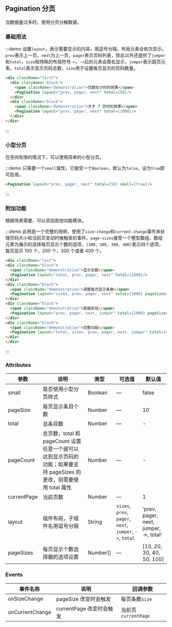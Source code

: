 ## Pagination 分页

当数据量过多时，使用分页分解数据。

### 基础用法

:::demo 设置`layout`，表示需要显示的内容，用逗号分隔，布局元素会依次显示。`prev`表示上一页，`next`为上一页，`pager`表示页码列表，除此以外还提供了`jumper`和`total`，`size`和特殊的布局符号`->`，`->`后的元素会靠右显示，`jumper`表示跳页元素，`total`表示显示页码总数，`size`用于设置每页显示的页码数量。
```html
<div className="first">
  <div className="block">
    <span className="demonstration">页数较少时的效果</span>
    <Pagination layout="prev, pager, next" total={50}/>
  </div>
  <div className="block">
    <span className="demonstration">大于 7 页时的效果</span>
    <Pagination layout="prev, pager, next" total={1000}/>
  </div>
</div>
```
:::

### 小型分页

在空间有限的情况下，可以使用简单的小型分页。

:::demo 只需要一个`small`属性，它接受一个`Boolean`，默认为`false`，设为`true`即可启用。
```html
<Pagination layout="prev, pager, next" total={50} small={true}/>
```
:::

### 附加功能

根据场景需要，可以添加其他功能模块。

:::demo 此例是一个完整的用例，使用了`size-change`和`current-change`事件来处理页码大小和当前页变动时候触发的事件。`page-sizes`接受一个整型数组，数组元素为展示的选择每页显示个数的选项，`[100, 200, 300, 400]`表示四个选项，每页显示 100 个，200 个，300 个或者 400 个。

```html
<div className="last">
<div className="block">
  <span className="demonstration">显示总数</span>
  <Pagination layout="total, prev, pager, next" total={1000}/>
</div>
<div className="block">
  <span className="demonstration">调整每页显示条数</span>
  <Pagination layout="sizes, prev, pager, next" total={1000} pageSizes={[100, 200, 300, 400]} pageSize={1000}/>
</div>
<div className="block">
  <span className="demonstration">直接前往</span>
  <Pagination layout="prev, pager, next, jumper" total={1000} pageSize={100} currentPage={5}/>
</div>
<div className="block">
  <span className="demonstration">完整功能</span>
  <Pagination layout="total, sizes, prev, pager, next, jumper" total={400} pageSizes={[100, 200, 300, 400]} pageSize={100} currentPage={5}/>
</div>
</div>
```
:::


### Attributes
| 参数               | 说明                                                     | 类型              | 可选值      | 默认值 |
|--------------------|----------------------------------------------------------|-------------------|-------------|--------|
| small | 是否使用小型分页样式 | Boolean | — | false |
| pageSize | 每页显示条目个数 | Number | — | 10 |
| total | 总条目数 | Number | — | - |
| pageCount | 总页数，total 和 pageCount 设置任意一个就可以达到显示页码的功能；如果要支持 pageSizes 的更改，则需要使用 total 属性 | Number | — | - |
| currentPage | 当前页数 | Number | — | 1 |
| layout | 组件布局，子组件名用逗号分隔| String | `sizes`, `prev`, `pager`, `next`, `jumper`, `->`, `total` | 'prev, pager, next, jumper, ->, total'  |
| pageSizes | 每页显示个数选择器的选项设置 | Number[] | — |  [10, 20, 30, 40, 50, 100] |

### Events
| 事件名称 | 说明 | 回调参数 |
|---------|--------|---------|
| onSizeChange | pageSize 改变时会触发 | 每页条数`size` |
| onCurrentChange | currentPage 改变时会触发 | 当前页`currentPage` |



